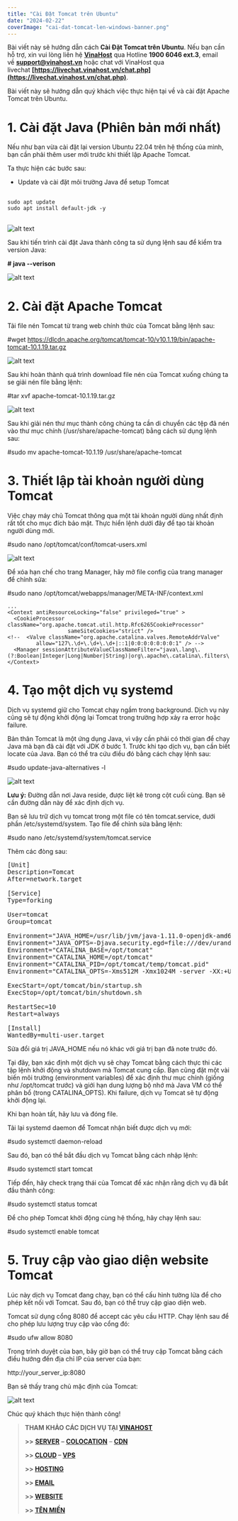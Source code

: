 ```yaml
---
title: "Cài Đặt Tomcat trên Ubuntu"
date: "2024-02-22"
coverImage: "cai-dat-tomcat-len-windows-banner.png"
---
```


Bài viết này sẽ hướng dẫn cách **Cài Đặt Tomcat trên Ubuntu**. Nếu bạn cần hỗ trợ, xin vui lòng liên hệ [**VinaHost**](https://blog.vinahost.vn/) qua Hotline **1900 6046 ext.3**, email về **support@vinahost.vn** hoặc chat với VinaHost qua livechat **[https://livechat.vinahost.vn/chat.php](https://livechat.vinahost.vn/chat.php)**.

Bài viết này sẽ hướng dẫn quý khách việc thực hiện tại về và cài đặt Apache Tomcat trên Ubuntu.

# 1. Cài đặt Java (Phiên bản mới nhất)

Nếu như bạn vừa cài đặt lại version Ubuntu 22.04 trên hệ thống của mình, bạn cần phải thêm user mới trước khi thiết lập Apache Tomcat.

Ta thực hiện các bước sau:

- Update và cài đặt môi trường Java để setup Tomcat
<pre> 
<code class="hljs ">sudo apt update</code>
<code class="hljs ">sudo apt install default-jdk -y </code>
 </pre>

 ![alt text](images/cai-dat-tomcat-tren-ubuntu.png)

Sau khi tiến trình cài đặt Java thành công ta sử dụng lệnh sau để kiểm tra version Java:

**# java --verison**

![alt text](images/cai-dat-tomcat-tren-ubuntu-01.png)

# 2. Cài đặt Apache Tomcat

Tải file nén Tomcat từ trang web chính thức của Tomcat bằng lệnh sau:

#wget https://dlcdn.apache.org/tomcat/tomcat-10/v10.1.19/bin/apache-tomcat-10.1.19.tar.gz

![alt text](images/cai-dat-tomcat-tren-ubuntu-02.png)

Sau khi hoàn thành quá trình download file nén của Tomcat xuống chúng ta se giải nén file bằng lệnh:

#tar xvf apache-tomcat-10.1.19.tar.gz


![alt text](images/cai-dat-tomcat-tren-ubuntu-03.png)

Sau khi giải nén thư mục thành công chúng ta cần di chuyển các tệp đã nén vào thư mục chính (/usr/share/apache-tomcat) bằng cách sử dụng lệnh sau:

#sudo mv apache-tomcat-10.1.19 /usr/share/apache-tomcat

# 3. Thiết lập tài khoản người dùng Tomcat

Việc chạy máy chủ Tomcat thông qua một tài khoản người dùng nhất định rất tốt cho mục đích bảo mật. Thực hiển lệnh dưới đây để tạo tài khoản người dùng mới.

#sudo nano /opt/tomcat/conf/tomcat-users.xml

![alt text](images/cai-dat-tomcat-tren-ubuntu-04.png)

Để xóa hạn chế cho trang Manager, hãy mở file config của trang manager để chỉnh sửa:

#sudo nano /opt/tomcat/webapps/manager/META-INF/context.xml

<pre>
<code data-hcb-clip="13" class=" language-bash"><span class="token punctuation">..</span>.
<span class="token operator">&lt;</span>Context antiResourceLocking<span class="token operator">=</span><span class="token string">"false"</span> privileged<span class="token operator">=</span><span class="token string">"true"</span> <span class="token operator">&gt;</span>
  <span class="token operator">&lt;</span>CookieProcessor className<span class="token operator">=</span><span class="token string">"org.apache.tomcat.util.http.Rfc6265CookieProcessor"</span>
                   sameSiteCookies<span class="token operator">=</span><span class="token string">"strict"</span> /<span class="token operator">&gt;</span>
<span class="token operator">&lt;</span><span class="token operator">!</span>--  <span class="token operator">&lt;</span>Valve className<span class="token operator">=</span><span class="token string">"org.apache.catalina.valves.RemoteAddrValve"</span>
         allow<span class="token operator">=</span><span class="token string">"127\.\d+\.\d+\.\d+|::1|0:0:0:0:0:0:0:1"</span> /<span class="token operator">&gt;</span> --<span class="token operator">&gt;</span>
  <span class="token operator">&lt;</span>Manager sessionAttributeValueClassNameFilter<span class="token operator">=</span>"java\.lang\.<span class="token punctuation">(</span>?:Boolean<span class="token operator">|</span>Integer<span class="token operator">|</span>Long<span class="token operator">|</span>Number<span class="token operator">|</span>String<span class="token punctuation">)</span><span class="token operator">|</span>org\.apache\.catalina\.filters\.Csr<span class="token operator">&gt;</span>
<span class="token operator">&lt;</span>/Context<span class="token operator">&gt;</span><span aria-hidden="true" class="line-numbers-rows"><span style="height: 24px;"></span><span style="height: 48px;"></span><span style="height: 72px;"></span><span style="height: 24px;"></span><span style="height: 72px;"></span><span style="height: 72px;"></span><span style="height: 96px;"></span><span style="height: 24px;"></span></span><span class="line-numbers-sizer" style="display: none;"></span></code>
</pre>

# 4. Tạo một dịch vụ systemd

Dịch vụ systemd giữ cho Tomcat chạy ngầm trong background. Dịch vụ này cũng sẽ tự động khởi động lại Tomcat trong trường hợp xảy ra error hoặc failure.

Bản thân Tomcat là một ứng dụng Java, vì vậy cần phải có thời gian để chạy Java mà bạn đã cài đặt với JDK ở bước 1. Trước khi tạo dịch vụ, bạn cần biết locate của Java. Bạn có thể tra cứu điều đó bằng cách chạy lệnh sau:

#sudo update-java-alternatives -l

![alt text](images/cai-dat-tomcat-tren-ubuntu-05.png)

**Lưu ý:** Đường dẫn nơi Java reside, được liệt kê trong cột cuối cùng. Bạn sẽ cần đường dẫn này để xác định dịch vụ.

Bạn sẽ lưu trữ dịch vụ tomcat trong một file có tên tomcat.service, dưới phần /etc/systemd/system. Tạo file để chỉnh sửa bằng lệnh:

#sudo nano /etc/systemd/system/tomcat.service

Thêm các đòng sau:

<pre>
[Unit]
Description=Tomcat
After=network.target

[Service]
Type=forking

User=tomcat
Group=tomcat

Environment="JAVA_HOME=/usr/lib/jvm/java-1.11.0-openjdk-amd64"
Environment="JAVA_OPTS=-Djava.security.egd=file:///dev/urandom"
Environment="CATALINA_BASE=/opt/tomcat"
Environment="CATALINA_HOME=/opt/tomcat"
Environment="CATALINA_PID=/opt/tomcat/temp/tomcat.pid"
Environment="CATALINA_OPTS=-Xms512M -Xmx1024M -server -XX:+UseParallelGC"

ExecStart=/opt/tomcat/bin/startup.sh
ExecStop=/opt/tomcat/bin/shutdown.sh

RestartSec=10
Restart=always

[Install]
WantedBy=multi-user.target
</pre>


Sửa đổi giá trị JAVA_HOME nếu nó khác với giá trị bạn đã note trước đó.

Tại đây, bạn xác định một dịch vụ sẽ chạy Tomcat bằng cách thực thi các tập lệnh khởi động và shutdown mà Tomcat cung cấp. Bạn cũng đặt một vài biến môi trường (environment variables) để xác định thư mục chính (giống như /opt/tomcat trước) và giới hạn dung lượng bộ nhớ mà Java VM có thể phân bổ (trong CATALINA_OPTS). Khi failure, dịch vụ Tomcat sẽ tự động khởi động lại.

Khi bạn hoàn tất, hãy lưu và đóng file.

Tải lại systemd daemon để Tomcat nhận biết được dịch vụ mới:

#sudo systemctl daemon-reload

Sau đó, bạn có thể bắt đầu dịch vụ Tomcat bằng cách nhập lệnh:

#sudo systemctl start tomcat

Tiếp đến, hãy check trạng thái của Tomcat để xác nhận rằng dịch vụ đã bắt đầu thành công:

#sudo systemctl status tomcat

Để cho phép Tomcat khởi động cùng hệ thống, hãy chạy lệnh sau:

#sudo systemctl enable tomcat

# 5. Truy cập vào giao diện website Tomcat

Lúc này dịch vụ Tomcat đang chạy, bạn có thể cấu hình tường lửa để cho phép kết nối với Tomcat. Sau đó, bạn có thể truy cập giao diện web.

Tomcat sử dụng cổng 8080 để accept các yêu cầu HTTP. Chạy lệnh sau để cho phép lưu lượng truy cập vào cổng đó:

#sudo ufw allow 8080

Trong trình duyệt của bạn, bây giờ bạn có thể truy cập Tomcat bằng cách điều hướng đến địa chỉ IP của server của bạn:

http://your_server_ip:8080

Bạn sẽ thấy trang chủ mặc định của Tomcat:

![alt text](images/cai-dat-tomcat-tren-ubuntu-06.png)



Chúc quý khách thực hiện thành công!

> **THAM KHẢO CÁC DỊCH VỤ TẠI [VINAHOST](https://vinahost.vn/)**
> 
> **\>>** [**SERVER**](https://vinahost.vn/thue-may-chu-rieng/) **–** [**COLOCATION**](https://vinahost.vn/colocation.html) – [**CDN**](https://vinahost.vn/dich-vu-cdn-chuyen-nghiep)
> 
> **\>> [CLOUD](https://vinahost.vn/cloud-server-gia-re/) – [VPS](https://vinahost.vn/vps-ssd-chuyen-nghiep/)**
> 
> **\>> [HOSTING](https://vinahost.vn/wordpress-hosting)**
> 
> **\>> [EMAIL](https://vinahost.vn/email-hosting)**
> 
> **\>> [WEBSITE](http://vinawebsite.vn/)**
> 
> **\>> [TÊN MIỀN](https://vinahost.vn/ten-mien-gia-re/)**
